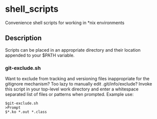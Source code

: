 # shell_scripts
Convenience shell scripts for working in \*nix environments

## Description
Scripts can be placed in an appropriate directory and their location appended to your $PATH variable.

### git-exclude.sh
Want to exclude from tracking and versioning files inappropriate for the gitignore mechanism? Too lazy to manually edit .git/info/exclude? Invoke this script in your top-level work directory and enter a whitespace separated list of files or patterns when prompted. Example use:

	$git-exclude.sh
	>Prompt
	$*.ko *.out *.class
